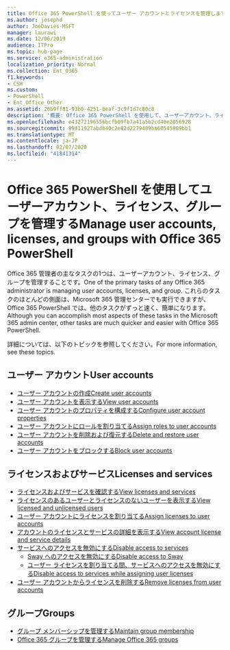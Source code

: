 ```yaml
---
title: Office 365 PowerShell を使ってユーザー アカウントとライセンスを管理します。
ms.author: josephd
author: JoeDavies-MSFT
manager: laurawi
ms.date: 12/06/2019
audience: ITPro
ms.topic: hub-page
ms.service: o365-administration
localization_priority: Normal
ms.collection: Ent_O365
f1.keywords:
- CSH
ms.custom:
- PowerShell
- Ent_Office_Other
ms.assetid: 26b9ff81-93b0-4251-beaf-3c9f1d7c80c8
description: '概要: Office 365 PowerShell を使用して、ユーザーアカウント、ライセンス、およびグループを管理する方法について説明します。'
ms.openlocfilehash: e43272196556bcfb09fb7a41a5b2cd40e2056928
ms.sourcegitcommit: 99411927abdb40c2e82d2279489ba60545989bb1
ms.translationtype: MT
ms.contentlocale: ja-JP
ms.lasthandoff: 02/07/2020
ms.locfileid: "41841314"
---
```

# <a name="manage-user-accounts-licenses-and-groups-with-office-365-powershell"></a><span data-ttu-id="49b9b-103">Office 365 PowerShell を使用してユーザーアカウント、ライセンス、グループを管理する</span><span class="sxs-lookup"><span data-stu-id="49b9b-103">Manage user accounts, licenses, and groups with Office 365 PowerShell</span></span>

<span data-ttu-id="49b9b-104">Office 365 管理者の主なタスクの1つは、ユーザーアカウント、ライセンス、グループを管理することです。</span><span class="sxs-lookup"><span data-stu-id="49b9b-104">One of the primary tasks of any Office 365 administrator is managing user accounts, licenses, and group.</span></span> <span data-ttu-id="49b9b-105">これらのタスクのほとんどの側面は、Microsoft 365 管理センターでも実行できますが、Office 365 PowerShell では、他のタスクがずっと速く、簡単になります。</span><span class="sxs-lookup"><span data-stu-id="49b9b-105">Although you can accomplish most aspects of these tasks in the Microsoft 365 admin center, other tasks are much quicker and easier with Office 365 PowerShell.</span></span> 

<span data-ttu-id="49b9b-106">詳細については、以下のトピックを参照してください。</span><span class="sxs-lookup"><span data-stu-id="49b9b-106">For more information, see these topics.</span></span>

## <a name="user-accounts"></a><span data-ttu-id="49b9b-107">ユーザー アカウント</span><span class="sxs-lookup"><span data-stu-id="49b9b-107">User accounts</span></span>

- [<span data-ttu-id="49b9b-108">ユーザー アカウントの作成</span><span class="sxs-lookup"><span data-stu-id="49b9b-108">Create user accounts</span></span>](create-user-accounts-with-office-365-powershell.md)
- [<span data-ttu-id="49b9b-109">ユーザー アカウントを表示する</span><span class="sxs-lookup"><span data-stu-id="49b9b-109">View user accounts</span></span>](view-user-accounts-with-office-365-powershell.md)
- [<span data-ttu-id="49b9b-110">ユーザー アカウントのプロパティを構成する</span><span class="sxs-lookup"><span data-stu-id="49b9b-110">Configure user account properties</span></span>](configure-user-account-properties-with-office-365-powershell.md)
- [<span data-ttu-id="49b9b-111">ユーザー アカウントにロールを割り当てる</span><span class="sxs-lookup"><span data-stu-id="49b9b-111">Assign roles to user accounts</span></span>](assign-roles-to-user-accounts-with-office-365-powershell.md)
- [<span data-ttu-id="49b9b-112">ユーザー アカウントを削除および復元する</span><span class="sxs-lookup"><span data-stu-id="49b9b-112">Delete and restore user accounts</span></span>](delete-and-restore-user-accounts-with-office-365-powershell.md)
- [<span data-ttu-id="49b9b-113">ユーザー アカウントをブロックする</span><span class="sxs-lookup"><span data-stu-id="49b9b-113">Block user accounts</span></span>](block-user-accounts-with-office-365-powershell.md)

## <a name="licenses-and-services"></a><span data-ttu-id="49b9b-114">ライセンスおよびサービス</span><span class="sxs-lookup"><span data-stu-id="49b9b-114">Licenses and services</span></span>
- [<span data-ttu-id="49b9b-115">ライセンスおよびサービスを確認する</span><span class="sxs-lookup"><span data-stu-id="49b9b-115">View licenses and services</span></span>](view-licenses-and-services-with-office-365-powershell.md)
- [<span data-ttu-id="49b9b-116">ライセンスのあるユーザーとライセンスのないユーザーを表示する</span><span class="sxs-lookup"><span data-stu-id="49b9b-116">View licensed and unlicensed users</span></span>](view-licensed-and-unlicensed-users-with-office-365-powershell.md)
- [<span data-ttu-id="49b9b-117">ユーザー アカウントにライセンスを割り当てる</span><span class="sxs-lookup"><span data-stu-id="49b9b-117">Assign licenses to user accounts</span></span>](assign-licenses-to-user-accounts-with-office-365-powershell.md)
- [<span data-ttu-id="49b9b-118">アカウントのライセンスとサービスの詳細を表示する</span><span class="sxs-lookup"><span data-stu-id="49b9b-118">View account license and service details</span></span>](view-account-license-and-service-details-with-office-365-powershell.md)
- [<span data-ttu-id="49b9b-119">サービスへのアクセスを無効にする</span><span class="sxs-lookup"><span data-stu-id="49b9b-119">Disable access to services</span></span>](disable-access-to-services-with-office-365-powershell.md)
  - [<span data-ttu-id="49b9b-120">Sway へのアクセスを無効にする</span><span class="sxs-lookup"><span data-stu-id="49b9b-120">Disable access to Sway</span></span>](disable-access-to-sway-with-office-365-powershell.md)
  - [<span data-ttu-id="49b9b-121">ユーザー ライセンスを割り当てる間、サービスへのアクセスを無効にする</span><span class="sxs-lookup"><span data-stu-id="49b9b-121">Disable access to services while assigning user licenses</span></span>](disable-access-to-services-while-assigning-user-licenses.md)
- [<span data-ttu-id="49b9b-122">ユーザー アカウントからライセンスを削除する</span><span class="sxs-lookup"><span data-stu-id="49b9b-122">Remove licenses from user accounts</span></span>](remove-licenses-from-user-accounts-with-office-365-powershell.md)

## <a name="groups"></a><span data-ttu-id="49b9b-123">グループ</span><span class="sxs-lookup"><span data-stu-id="49b9b-123">Groups</span></span>
- [<span data-ttu-id="49b9b-124">グループ メンバーシップを管理する</span><span class="sxs-lookup"><span data-stu-id="49b9b-124">Maintain group membership</span></span>](maintain-group-membership-with-office-365-powershell.md)
- [<span data-ttu-id="49b9b-125">Office 365 グループを管理する</span><span class="sxs-lookup"><span data-stu-id="49b9b-125">Manage Office 365 groups</span></span>](manage-office-365-groups-with-powershell.md)

